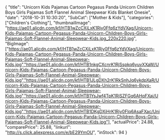 {
	"title": "Unicorn Kids Pajamas Cartoon Pegasus Panda Unicorn Children Boys Girls Pajamas Soft Flannel Animal Sleepwear Kids Blanket Onesie",
	"date": "2018-10-31 10:30:20",
	"SubCat": ["Mother & Kids"],
	"categories": ["Children's Clothing"],
	"thumbnailImage": "https://ae01.alicdn.com/kf/HTB1wZcCXiLxK1Rjy0Ffq6zYdVXag/Unicorn-Kids-Pajamas-Cartoon-Pegasus-Panda-Unicorn-Children-Boys-Girls-Pajamas-Soft-Flannel-Animal-Sleepwear-Kids.jpg_220x220.jpg",
	"BigImage": ["https://ae01.alicdn.com/kf/HTB1wZcCXiLxK1Rjy0Ffq6zYdVXag/Unicorn-Kids-Pajamas-Cartoon-Pegasus-Panda-Unicorn-Children-Boys-Girls-Pajamas-Soft-Flannel-Animal-Sleepwear-Kids.jpg","https://ae01.alicdn.com/kf/HTB1nkgCXcnrK1RjSspkq6yuvXXaW/Unicorn-Kids-Pajamas-Cartoon-Pegasus-Panda-Unicorn-Children-Boys-Girls-Pajamas-Soft-Flannel-Animal-Sleepwear-Kids.jpg","https://ae01.alicdn.com/kf/HTB1JLgDXh2rK1RkSnhJq6ykdpXaR/Unicorn-Kids-Pajamas-Cartoon-Pegasus-Panda-Unicorn-Children-Boys-Girls-Pajamas-Soft-Flannel-Animal-Sleepwear-Kids.jpg","https://ae01.alicdn.com/kf/HTB1YsJwf4TpK1RjSZFGq6AHqFXaj/Unicorn-Kids-Pajamas-Cartoon-Pegasus-Panda-Unicorn-Children-Boys-Girls-Pajamas-Soft-Flannel-Animal-Sleepwear-Kids.jpg","https://ae01.alicdn.com/kf/HTB1DKgDXiHrK1Rjy0Flq6AsaFXac/Unicorn-Kids-Pajamas-Cartoon-Pegasus-Panda-Unicorn-Children-Boys-Girls-Pajamas-Soft-Flannel-Animal-Sleepwear-Kids.jpg"],
	"actualPrice": 24.88,
	"comparePrice": 25.88,
	"linkurl": "http://s.click.aliexpress.com/e/bE29YmOU",
	"inStock": 94
}
